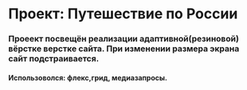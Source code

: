 # Проект: Путешествие по России

### Проеект посвещён реализации адаптивной(резиновой) вёрстке верстке сайта. При изменении размера экрана сайт подстраивается.

#### Использоволся: флекс,грид, медиазапросы.
 
